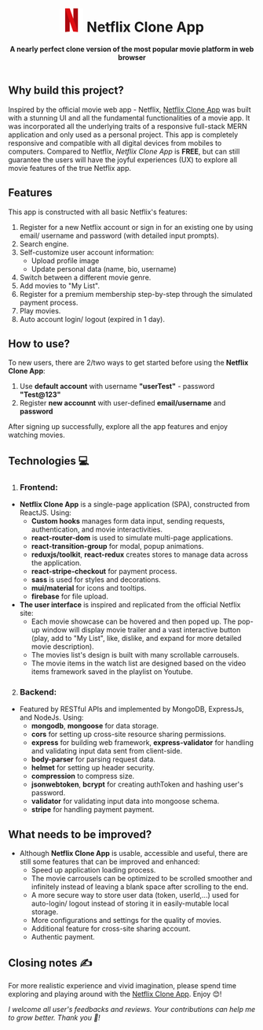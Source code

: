 <div align="center">
  <h1> <img src="https://github.com/JohnnyDiep1021/Netflix-Clone-App/blob/main/Frontend/img/netflix-logo48.png?raw=true" alt="Netflix logo"/> Netflix Clone App</h1>
  <strong>A nearly perfect clone version of the most popular movie platform in web browser</strong><br>
</div>
<br>

## Why build this project?
Inspired by the official movie web app - Netflix, [Netflix Clone App](https://netflix-lover-jd.web.app/) was built with a stunning UI and all the fundamental functionalities of a movie app. It was incorporated all the underlying traits of a responsive full-stack MERN application and only used as a personal project. This app is completely responsive and compatible with all digital devices from mobiles to computers. Compared to Netflix, *Netflix Clone App* is **FREE**, but can still guarantee the users will have the joyful experiences (UX) to explore all movie features of the true Netflix app.

## Features
This app is constructed with all basic Netflix's features:
1. Register for a new Netflix account or sign in for an existing one by using email/ username and password (with detailed input prompts).
2. Search engine.
3. Self-customize user account information:
   + Upload profile image
   + Update personal data (name, bio, username)
4. Switch between a different movie genre.
5. Add movies to "My List".
6. Register for a premium membership step-by-step through the simulated payment process.
7. Play movies.
8. Auto account login/ logout (expired in 1 day).

## How to use?
To new users, there are 2/two ways to get started before using the **Netflix Clone App**:
  1. Use **default account** with username **"userTest"** - password **"Test@123"**
  2. Register **new accounnt** with user-defined **email/username** and **password**

After signing up successfully, explore all the app features and enjoy watching movies.
  
## Technologies :computer:
1) ### Frontend:
- **Netflix Clone App** is a single-page application (SPA), constructed from ReactJS. Using:
  + **Custom hooks** manages form data input, sending requests, authentication, and movie interactivities.
  + **react-router-dom** is used to simulate multi-page applications.
  + **react-transition-group** for modal, popup animations.
  + **reduxjs/toolkit**, **react-redux** creates stores to manage data across the application.
  + **react-stripe-checkout** for payment process.
  + **sass** is used for styles and decorations.
  + **mui/material** for icons and tooltips.
  + **firebase** for file upload.
- **The user interface** is inspired and replicated from the official Netflix site:
  + Each movie showcase can be hovered and then poped up. The pop-up window will display movie trailer and a vast interactive button (play, add to "My List", like, dislike, and expand for more detailed movie description).
  + The movies list's design is built with many scrollable carrousels. 
  + The movie items in the watch list are designed based on the video items framework saved in the playlist on Youtube.

2) ### Backend:
- Featured by RESTful APIs and implemented by MongoDB, ExpressJs, and NodeJs. Using:
  + **mongodb**, **mongoose** for data storage.
  + **cors** for setting up cross-site resource sharing permissions.
  + **express** for building web framework, **express-validator** for handling and validating input data sent from client-side.
  + **body-parser** for parsing request data.
  + **helmet** for setting up header security.
  + **compression** to compress size.
  + **jsonwebtoken**, **bcrypt** for creating authToken and hashing user's password.
  + **validator** for validating input data into mongoose schema.
  + **stripe** for handling payment payment.

## What needs to be improved?
- Although **Netflix Clone App** is usable, accessible and useful, there are still some features that can be improved and enhanced:
  +  Speed up application loading process.
  +  The movie carrousels can be optimized to be scrolled smoother and infinitely instead of leaving a blank space after scrolling to the end.
  +  A more secure way to store user data (token, userId,...) used for auto-login/ logout instead of storing it in easily-mutable local storage.
  +  More configurations and settings for the quality of movies.
  +  Additional feature for cross-site sharing account.
  +  Authentic payment.
## Closing notes :writing_hand:
For more realistic experience and vivid imagination, please spend time exploring and playing around with the [Netflix Clone App](https://netflix-lover-jd.web.app/). Enjoy :blush:! 

*I welcome all user's feedbacks and reviews. Your contributions can help me to grow better. Thank you :handshake:!*
